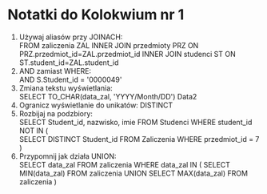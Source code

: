 # Notatki do Kolokwium nr 1

1. Używaj aliasów przy JOINACH:  
	FROM zaliczenia ZAL INNER JOIN przedmioty PRZ ON PRZ.przedmiot_id=ZAL.przedmiot_id INNER JOIN studenci ST ON ST.student_id=ZAL.student_id
2. AND zamiast WHERE:  
 	AND S.Student_id =  '0000049'
3. Zmiana tekstu wyświetlania:  
	SELECT TO_CHAR(data_zal, 'YYYY/Month/DD') Data2
4. Ogranicz wyświetlanie do unikatów: DISTINCT
5. Rozbijaj na podzbiory:  
	SELECT Student_id, nazwisko, imie
	FROM Studenci
	WHERE student_id NOT IN (  
		SELECT DISTINCT Student_id
		FROM Zaliczenia
		WHERE przedmiot_id = 7
	)  
6. Przypomnij jak działa UNION:  
SELECT data_zal
FROM zaliczenia
WHERE data_zal IN (
	SELECT MIN(data_zal) FROM zaliczenia
	UNION
	SELECT MAX(data_zal) FROM zaliczenia
)

